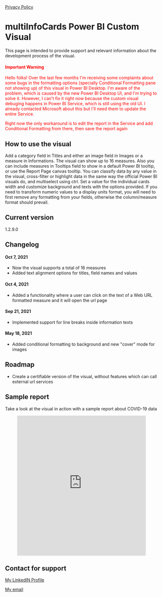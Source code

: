 [Privacy Policy](/PRIVACY)

# multiInfoCards Power BI Custom Visual

This page is intended to provide support and relevant information about the development process of the visual. 

<h4 style="color:red;">Important Warning</span></h4>
<p style="color:red;">Hello folks! Over the last few months I'm receiving some complaints about some bugs in the formatting options (specially Conditional Formatting pane not showing up) of this visual in Power BI Desktop. I'm aware of the problem, which is caused by the new Power BI Desktop UI, and I'm trying to solve it. However, I can't fix it right now because the custom visual debuging happens in Power BI Service, which is still using the old UI. I already contacted Microsoft about this but I'll need them to update the entire Service.</p>
<p style="color:red;">Right now the only workaround is to edit the report in the Service and add Conditional Formatting from there, then save the report again</p>

## How to use the visual

Add a category field in Titles and either an image field in Images or a measure in Informations. The visual can show up to 16 measures. Also you can include measures in Tooltips field to show in a default Power BI tooltip, or use the Report Page canvas tooltip. You can classify data by any value in the visual, cross-filter or highlight data in the same way the official Power BI visuals do, and multiselect using ctrl. Set a value for the individual cards width and customize background and texts with the options provided. If you need to transform numeric values to a display units format, you will need to first remove any formatting from your fields, otherwise the column/measure format should prevail. 

## Current version

1.2.9.0

## Changelog

#### Oct 7, 2021
* Now the visual supports a total of 16 measures
* Added text alignment options for titles, field names and values

#### Oct 4, 2021
* Added a functionality where a user can click on the text of a Web URL formatted measure and it will open the url page

#### Sep 21, 2021
* Implemented support for line breaks inside information texts

#### May 18, 2021
* Added conditional formatting to background and new "cover" mode for images

## Roadmap

* Create a certifiable version of the visual, without features which can call external url services

## Sample report

Take a look at the visual in action with a sample report about COVID-19 data

<figure class="video_container">
  <iframe src="https://app.powerbi.com/view?r=eyJrIjoiZTFhZjIyZDctNTZhZS00YTk3LTlkYzgtNmRlMjkwYjI1YWJmIiwidCI6ImI1OTFhZTU0LTMzYzItNDU4OS1iZTY2LTkwMjFhNDE5NmM3YyJ9&pageName=ReportSection" frameborder="0"  width="100%" height="460" allowfullscreen="true"> </iframe>
</figure>


## Contact for support

[My LinkedIN Profile](https://www.linkedin.com/in/francisco-daniel-souza-fernandes-a75b97b1/)

[My email](mailto:f.daniel.souza@alu.ufc.br)

